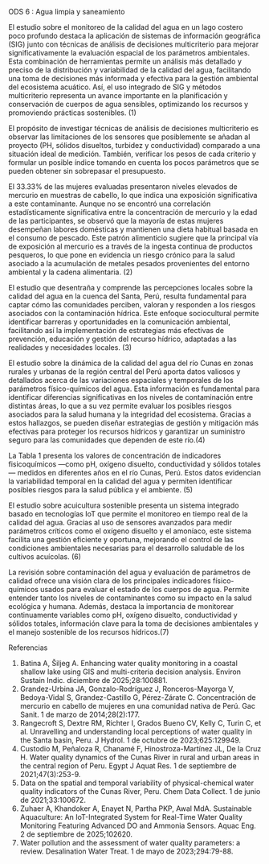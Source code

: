 ODS 6 : Agua limpia y saneamiento


El estudio sobre el monitoreo de la calidad del agua en un lago costero poco profundo destaca la aplicación de sistemas de información geográfica (SIG) junto con técnicas de análisis de decisiones multicriterio para mejorar significativamente la evaluación espacial de los parámetros ambientales. Esta combinación de herramientas permite un análisis más detallado y preciso de la distribución y variabilidad de la calidad del agua, facilitando una toma de decisiones más informada y efectiva para la gestión ambiental del ecosistema acuático. Así, el uso integrado de SIG y métodos multicriterio representa un avance importante en la planificación y conservación de cuerpos de agua sensibles, optimizando los recursos y promoviendo prácticas sostenibles. (1)

El propósito de investigar técnicas de análisis de decisiones multicriterio es observar las limitaciones de los sensores que posiblemente se añadan al proyecto (PH, sólidos disueltos, turbidez y conductividad) comparado a una situación ideal de medición. También, verificar los pesos de cada criterio y formular un posible índice tomando en cuenta los pocos parámetros que se pueden obtener sin sobrepasar el presupuesto.

El 33.33% de las mujeres evaluadas presentaron niveles elevados de mercurio en muestras de cabello, lo que indica una exposición significativa a este contaminante. Aunque no se encontró una correlación estadísticamente significativa entre la concentración de mercurio y la edad de las participantes, se observó que la mayoría de estas mujeres desempeñan labores domésticas y mantienen una dieta habitual basada en el consumo de pescado. Este patrón alimenticio sugiere que la principal vía de exposición al mercurio es a través de la ingesta continua de productos pesqueros, lo que pone en evidencia un riesgo crónico para la salud asociado a la acumulación de metales pesados provenientes del entorno ambiental y la cadena alimentaria. (2)

El estudio que desentraña y comprende las percepciones locales sobre la calidad del agua en la cuenca del Santa, Perú, resulta fundamental para captar cómo las comunidades perciben, valoran y responden a los riesgos asociados con la contaminación hídrica. Este enfoque sociocultural permite identificar barreras y oportunidades en la comunicación ambiental, facilitando así la implementación de estrategias más efectivas de prevención, educación y gestión del recurso hídrico, adaptadas a las realidades y necesidades locales. (3)

El estudio sobre la dinámica de la calidad del agua del río Cunas en zonas rurales y urbanas de la región central del Perú aporta datos valiosos y detallados acerca de las variaciones espaciales y temporales de los parámetros físico-químicos del agua. Esta información es fundamental para identificar diferencias significativas en los niveles de contaminación entre distintas áreas, lo que a su vez permite evaluar los posibles riesgos asociados para la salud humana y la integridad del ecosistema. Gracias a estos hallazgos, se pueden diseñar estrategias de gestión y mitigación más efectivas para proteger los recursos hídricos y garantizar un suministro seguro para las comunidades que dependen de este río.(4)

La Tabla 1 presenta los valores de concentración de indicadores fisicoquímicos —como pH, oxígeno disuelto, conductividad y sólidos totales— medidos en diferentes años en el río Cunas, Perú. Estos datos evidencian la variabilidad temporal en la calidad del agua y permiten identificar posibles riesgos para la salud pública y el ambiente. (5)



El estudio sobre acuicultura sostenible presenta un sistema integrado basado en tecnologías IoT que permite el monitoreo en tiempo real de la calidad del agua. Gracias al uso de sensores avanzados para medir parámetros críticos como el oxígeno disuelto y el amoníaco, este sistema facilita una gestión eficiente y oportuna, mejorando el control de las condiciones ambientales necesarias para el desarrollo saludable de los cultivos acuícolas. (6)

La revisión sobre contaminación del agua y evaluación de parámetros de calidad ofrece una visión clara de los principales indicadores físico-químicos usados para evaluar el estado de los cuerpos de agua. Permite entender tanto los niveles de contaminantes como su impacto en la salud ecológica y humana. Además, destaca la importancia de monitorear continuamente variables como pH, oxígeno disuelto, conductividad y sólidos totales, información clave para la toma de decisiones ambientales y el manejo sostenible de los recursos hídricos.(7)

Referencias	

1.	Batina A, Šiljeg A. Enhancing water quality monitoring in a coastal shallow lake using GIS and multi-criteria decision analysis. Environ Sustain Indic. diciembre de 2025;28:100881. 
2.	Grandez-Urbina JA, Gonzalo-Rodríguez J, Ronceros-Mayorga V, Bedoya-Vidal S, Grandez-Castillo G, Pérez-Zárate C. Concentración de mercurio en cabello de mujeres en una comunidad nativa de Perú. Gac Sanit. 1 de marzo de 2014;28(2):177. 
3.	Rangecroft S, Dextre RM, Richter I, Grados Bueno CV, Kelly C, Turin C, et al. Unravelling and understanding local perceptions of water quality in the Santa basin, Peru. J Hydrol. 1 de octubre de 2023;625:129949. 
4.	Custodio M, Peñaloza R, Chanamé F, Hinostroza-Martínez JL, De la Cruz H. Water quality dynamics of the Cunas River in rural and urban areas in the central region of Peru. Egypt J Aquat Res. 1 de septiembre de 2021;47(3):253-9. 
5.	Data on the spatial and temporal variability of physical-chemical water quality indicators of the Cunas River, Peru. Chem Data Collect. 1 de junio de 2021;33:100672. 
6.	Zuhaer A, Khandoker A, Enayet N, Partha PKP, Awal MdA. Sustainable Aquaculture: An IoT-Integrated System for Real-Time Water Quality Monitoring Featuring Advanced DO and Ammonia Sensors. Aquac Eng. 2 de septiembre de 2025;102620. 
7.	Water pollution and the assessment of water quality parameters: a review. Desalination Water Treat. 1 de mayo de 2023;294:79-88. 
